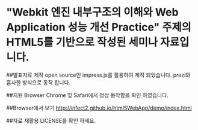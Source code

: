 "Webkit 엔진 내부구조의 이해와 Web Application 성능 개선 Practice" 주제의 HTML5를 기반으로 작성된 세미나 자료입니다.
===============================================================================

##발표자료 제작
open source인 impress.js를 활용하여 제작 되었습니다. prezi와 흡사한 방식으로 동작 합니다.

##지원 Browser
Chrome 및 Safari에서 정상 동작함을 확인 하였습니다.

##Browser에서 보기
http://infect2.github.io/html5WebApp/demo/index.html

##자료 재활용
LICENSE를 확인 하세요.
